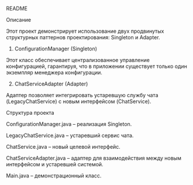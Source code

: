 README

Описание

Этот проект демонстрирует использование двух продвинутых структурных паттернов проектирования: Singleton и Adapter.

1. ConfigurationManager (Singleton)

Этот класс обеспечивает централизованное управление конфигурацией, гарантируя, что в приложении существует только один экземпляр менеджера конфигурации.

2. ChatServiceAdapter (Adapter)

Адаптер позволяет интегрировать устаревшую службу чата (LegacyChatService) с новым интерфейсом (ChatService).

Структура проекта

ConfigurationManager.java – реализация Singleton.

LegacyChatService.java – устаревший сервис чата.

ChatService.java – новый целевой интерфейс.

ChatServiceAdapter.java – адаптер для взаимодействия между новым интерфейсом и устаревшей системой.

Main.java – демонстрационный класс.